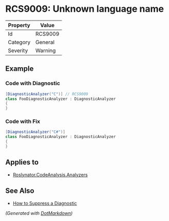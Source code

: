 # RCS9009: Unknown language name

| Property | Value   |
| -------- | ------- |
| Id       | RCS9009 |
| Category | General |
| Severity | Warning |

## Example

### Code with Diagnostic

```csharp
[DiagnosticAnalyzer("C")] // RCS9009
class FooDiagnosticAnalyzer : DiagnosticAnalyzer
{
}
```

### Code with Fix

```csharp
[DiagnosticAnalyzer("C#")]
class FooDiagnosticAnalyzer : DiagnosticAnalyzer
{
}
```

## Applies to

* [Roslynator.CodeAnalysis.Analyzers](https://www.nuget.org/packages/Roslynator.CodeAnalysis.Analyzers)

## See Also

* [How to Suppress a Diagnostic](../HowToConfigureAnalyzers.md#how-to-suppress-a-diagnostic)


*\(Generated with [DotMarkdown](http://github.com/JosefPihrt/DotMarkdown)\)*